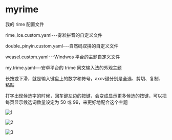 # myrime
我的 rime 配置文件

rime_ice.custom.yaml---雾凇拼音的自定义文件

double_pinyin.custom.yaml---自然码双拼的自定义文件

weasel.custom.yaml---Windwos 平台的主题自定义文件

my.trime.yaml---安卓平台的 trime 同文输入法的外观主题

长按或下滑，就是输入键盘上的数字和符号，axcv键分别是全选、剪切、复制、粘贴

打字出现候选字的时候，回车键左边的按键，会变成显示更多候选的按键，可以把每页显示候选词数量设定为 50 或 99，来更好地配合这个主题


![1](https://github.com/chwt163/myrime/assets/70951194/c05725b1-d592-4de8-b5dc-2123c3ba1129)


![2](https://github.com/chwt163/myrime/assets/70951194/1d1a36f5-edd6-43a5-9db8-5934b93d5c62)


![3](https://github.com/chwt163/myrime/assets/70951194/a602d558-be95-4bc6-9114-b6db69dff4bb)
